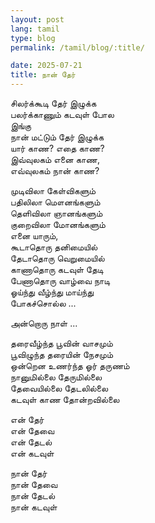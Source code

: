```yaml
---
layout: post
lang: tamil
type: blog
permalink: /tamil/blog/:title/

date: 2025-07-21
title: நான் தேர்
---
```


சிலர்க்கூடி தேர் இழுக்க <br/>
பலர்க்காணும் கடவுள் போல <br/>
இங்கு <br/>
நான் மட்டும் தேர் இழுக்க <br/>
யார் காண? எதை காண? <br/>
இவ்வுலகம் எனை காண, <br/>
எவ்வுலகம் நான் காண?

முடிவிலா கேள்விகளும் <br/>
பதிலிலா மௌனங்களும் <br/>
தெளிவிலா ஞானங்களும் <br/>
குறைவிலா மோனங்களும் <br/>
எனை யாரும், <br/>
கூடாதொரு தனிமையில் <br/>
தேடாதொரு வெறுமையில் <br/>
காணாதொரு கடவுள் தேடி <br/>
பேணாதொரு வாழ்வை நாடி <br/>
ஓய்ந்து வீழ்ந்து மாய்ந்து <br/>
போகச்சொல்ல ...

அன்றொரு நாள் ...

தரைவீழ்ந்த பூவின் வாசமும் <br/>
பூவிழுந்த தரையின் நேசமும் <br/>
ஒன்றென உணர்ந்த ஓர் தருணம் <br/>
நானுமில்லை தேருமில்லை <br/>
தேவையில்லை தேடலில்லை <br/>
கடவுள் காண தோன்றவில்லை

என் தேர் <br/>
என் தேவை <br/>
என் தேடல் <br/>
என் கடவுள்

நான் தேர் <br/>
நான் தேவை <br/>
நான் தேடல் <br/>
நான் கடவுள்

